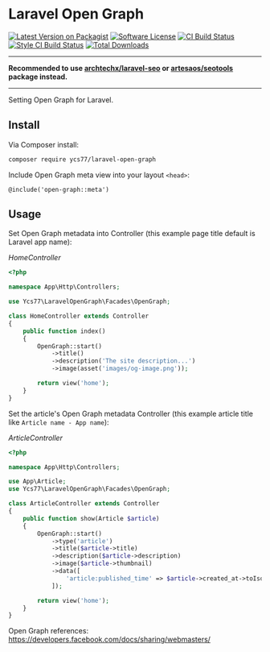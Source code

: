 # Laravel Open Graph

[![Latest Version on Packagist][ico-version]][link-packagist]
[![Software License][ico-license]](LICENSE.md)
[![CI Build Status][ico-ci]][link-ci]
[![Style CI Build Status][ico-style-ci]][link-style-ci]
[![Total Downloads][ico-downloads]][link-downloads]

---

**Recommended to use [archtechx/laravel-seo](https://github.com/archtechx/laravel-seo) or [artesaos/seotools](https://github.com/artesaos/seotools) package instead.**

---

Setting Open Graph for Laravel.

## Install

Via Composer install:

```bash
composer require ycs77/laravel-open-graph
```

Include Open Graph meta view into your layout `<head>`:

```blade
@include('open-graph::meta')
```

## Usage

Set Open Graph metadata into Controller (this example page title default is Laravel app name):

*HomeController*
```php
<?php

namespace App\Http\Controllers;

use Ycs77\LaravelOpenGraph\Facades\OpenGraph;

class HomeController extends Controller
{
    public function index()
    {
        OpenGraph::start()
            ->title()
            ->description('The site description...')
            ->image(asset('images/og-image.png'));

        return view('home');
    }
}
```

Set the article's Open Graph metadata Controller (this example article title like `Article name - App name`):

*ArticleController*
```php
<?php

namespace App\Http\Controllers;

use App\Article;
use Ycs77\LaravelOpenGraph\Facades\OpenGraph;

class ArticleController extends Controller
{
    public function show(Article $article)
    {
        OpenGraph::start()
            ->type('article')
            ->title($article->title)
            ->description($article->description)
            ->image($article->thumbnail)
            ->data([
                'article:published_time' => $article->created_at->toIso8601String(),
            ]);

        return view('home');
    }
}
```

Open Graph references: https://developers.facebook.com/docs/sharing/webmasters/

[ico-version]: https://img.shields.io/packagist/v/ycs77/laravel-open-graph?style=flat-square
[ico-license]: https://img.shields.io/badge/license-MIT-brightgreen?style=flat-square
[ico-ci]: https://img.shields.io/endpoint.svg?url=https%3A%2F%2Factions-badge.atrox.dev%2Fycs77%2Flaravel-open-graph%2Fbadge%3Fref%3Dmain&label=build&logo=none&style=flat-square
[ico-style-ci]: https://github.styleci.io/repos/268535672/shield?style=flat-square
[ico-downloads]: https://img.shields.io/packagist/dt/ycs77/laravel-open-graph?style=flat-square

[link-packagist]: https://packagist.org/packages/ycs77/laravel-open-graph
[link-ci]: https://actions-badge.atrox.dev/ycs77/laravel-open-graph/goto?ref=main
[link-style-ci]: https://github.styleci.io/repos/268535672
[link-downloads]: https://packagist.org/packages/ycs77/laravel-open-graph
